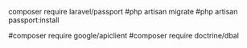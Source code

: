 composer require laravel/passport
#php artisan migrate
#php artisan passport:install

#composer require google/apiclient
#composer require doctrine/dbal

